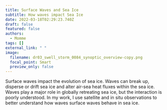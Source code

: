```yaml
---
title: Surface Waves and Sea Ice
subtitle: How waves impact Sea Ice
date: 2022-03-18T02:29:23.740Z
draft: false
featured: false
authors:
  - Momme
tags: []
external_link: " "
image:
  filename: dr03_swell_storm_0084_synoptic_overview-copy.png
  focal_point: Smart
  preview_only: false
---
```

Surface waves impact the evolution of sea ice. Waves can break up, disperse or drift sea ice and alter air-sea heat fluxes within the sea ice. Waves play a major role in globally retreating sea ice, but the interaction is poorly understood. In my work, I use satellite and in situ observations to better understand how waves surface waves behave in sea ice.